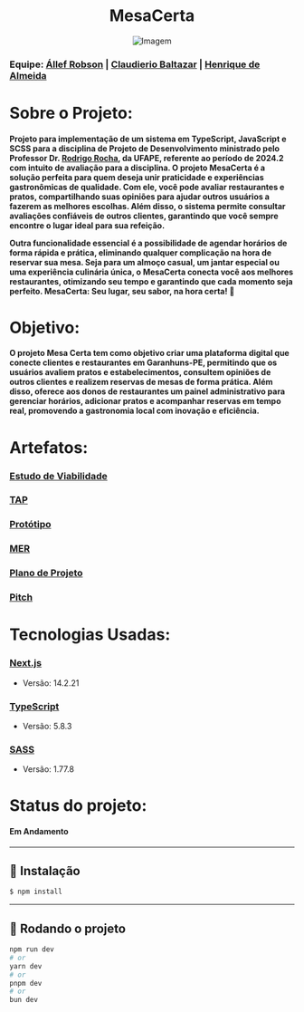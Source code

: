 <h1 style="text-align: center;">MesaCerta</h1>
<p align="center">
  <img src="https://i.imgur.com/pH57SOM.png" alt="Imagem" />
</p>

<h3>Equipe:   
   <a href = "https://github.com/allefbcc">Állef Robson</a> |
   <a href = "https://github.com/Claudierio">Claudierio Baltazar</a> |
   <a href = "https://github.com/Dev-Henrique-Almeida">Henrique de Almeida</a>
</h3>

<h1>Sobre o Projeto:</h1>

<h4>Projeto para implementação de um sistema em TypeScript, JavaScript e SCSS para a disciplina de Projeto de Desenvolvimento ministrado pelo Professor Dr. <a href = "https://github.com/rgcrochaa">Rodrigo Rocha</a>, da UFAPE, referente ao período de 2024.2 com intuito de avaliação para a disciplina. O projeto MesaCerta é a solução perfeita para quem deseja unir praticidade e experiências gastronômicas de qualidade. Com ele, você pode avaliar restaurantes e pratos, compartilhando suas opiniões para ajudar outros usuários a fazerem as melhores escolhas. Além disso, o sistema permite consultar avaliações confiáveis de outros clientes, garantindo que você sempre encontre o lugar ideal para sua refeição.

Outra funcionalidade essencial é a possibilidade de **agendar horários** de forma rápida e prática, eliminando qualquer complicação na hora de reservar sua mesa. Seja para um **almoço casual, um jantar especial ou uma experiência culinária única**, o **MesaCerta** conecta você aos melhores restaurantes, otimizando seu tempo e garantindo que cada momento seja perfeito. **MesaCerta: Seu lugar, seu sabor, na hora certa!** 🚀</h4>
   
<h1>Objetivo:</h1>

   <h4> O projeto Mesa Certa tem como objetivo criar uma plataforma digital que conecte clientes e restaurantes em Garanhuns-PE, permitindo que os usuários avaliem pratos e estabelecimentos, consultem opiniões de outros clientes e realizem reservas de mesas de forma prática. Além disso, oferece aos donos de restaurantes um painel administrativo para gerenciar horários, adicionar pratos e acompanhar reservas em tempo real, promovendo a gastronomia local com inovação e eficiência.
   </h4>
   
<h1>Artefatos:</h1>
<h3><a href = "https://docs.google.com/document/d/1wjmfI1lCJ825pcwKAi9S2E5xAsYx8jPQ/edit?usp=sharing&ouid=117847122838659309163&rtpof=true&sd=true" target="_blank">Estudo de Viabilidade</a></h3>
<h3><a href = "https://docs.google.com/document/d/1XDzQPm2M0N5SbVnFRKEz85k9XyKR_8GR/edit?usp=sharing&ouid=117847122838659309163&rtpof=true&sd=true" target="_blank">TAP</a></h3>
<h3><a href = "https://www.figma.com/design/xPRDuVKrU2Z5YE3GRxhAam/Prot%C3%B3tipo-de-telas----MesaCerta?node-id=0-1&t=wHPaZlJFusEk13Di-1" target="_blank">Protótipo</a></h3>
<h3><a href = "https://drive.google.com/file/d/13P7puwTpwDumGN5UqKXGlfxSbatfSG5f/view?usp=sharing" target="_blank">MER</a></h3>
<h3><a href = "https://docs.google.com/document/d/1XA63bjzmeiI_U5UCQP7B889zrK9HhUwJ/edit?usp=sharing&ouid=117847122838659309163&rtpof=true&sd=true" target="_blank">Plano de Projeto</a></h3>
<h3><a href= "https://www.youtube.com/watch?v=lgomVGFIFY0" target="_blank">Pitch</a> </h3>
<h1>Tecnologias Usadas:</h1>

<h3><a href = "https://nextjs.org/">Next.js</a></h3>
<ul>
   <li>Versão: 14.2.21</li>
</ul>

<h3><a href = "https://www.typescriptlang.org/">TypeScript</a></h3>
<ul>
   <li>Versão: 5.8.3</li>
</ul>

<h3><a href = "https://sass-lang.com/">SASS</a></h3>
<ul>
   <li>Versão: 1.77.8</li>
</ul>


<h1>Status do projeto:</h1>
<h4>Em Andamento</h4>

---

## 📌 Instalação

```bash
$ npm install
```

---

## 🚀 Rodando o projeto

```bash
npm run dev
# or
yarn dev
# or
pnpm dev
# or
bun dev
```
